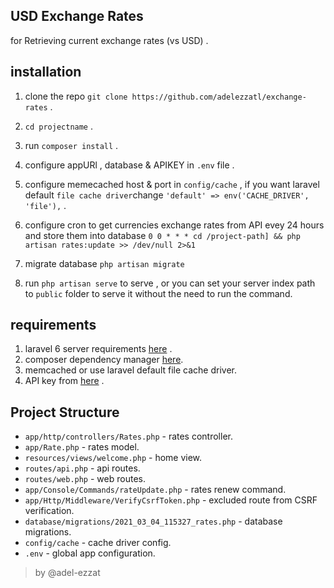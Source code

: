 ##  USD Exchange Rates
for Retrieving current exchange rates (vs USD) .

## installation

 1. clone the repo 
`git clone https://github.com/adelezzatl/exchange-rates` .

 2. `cd projectname` .

 3. run `composer install` .

 4. configure appURl , database & APIKEY in `.env` file .

 5. configure memecached host & port in `config/cache` ,
  if you want laravel default `file cache driver`change
   `'default' => env('CACHE_DRIVER', 'file'),` .

 6. configure cron to get currencies exchange rates from API evey 24 hours and store them into database 
 `0 0 * * * cd /project-path] && php artisan rates:update >> /dev/null 2>&1`

 7. migrate database  `php artisan migrate`

 8. run `php artisan serve` to serve ,
or you can set your server index path to `public` folder to serve it without the need to run the command.

## requirements

 1. laravel 6 server requirements [here](https://laravel.com/docs/6.x#server-requirements) .
 2. composer dependency manager [here](https://getcomposer.org/).
 3. memcached or use laravel default file cache driver.
 4. API key from [here](https://free.currencyconverterapi.com/) .

## Project Structure

 - `app/http/controllers/Rates.php` - rates controller.
 -  `app/Rate.php` - rates model.
 - `resources/views/welcome.php` - home view.
 - `routes/api.php` -  api routes.
 - `routes/web.php` -  web routes.
 - `app/Console/Commands/rateUpdate.php` - rates renew command.
 - `app/Http/Middleware/VerifyCsrfToken.php` - excluded route from CSRF verification.
 - `database/migrations/2021_03_04_115327_rates.php` - database migrations.
 - `config/cache` - cache driver config.
 - `.env` - global app configuration.

> by @adel-ezzat
